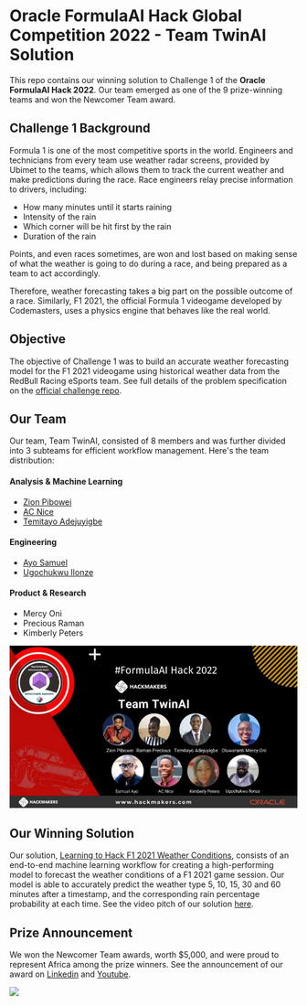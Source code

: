 # Oracle FormulaAI Hack Global Competition 2022 - Team TwinAI Solution
This repo contains our winning solution to Challenge 1 of the **Oracle FormulaAI Hack 2022**. Our team emerged as one of the 9 prize-winning teams and won the Newcomer Team award.

## Challenge 1 Background

Formula 1 is one of the most competitive sports in the world. Engineers and technicians from every team use weather radar screens, provided by Ubimet to the teams, which allows them to track the current weather and make predictions during the race. Race engineers relay precise information to drivers, including:
- How many minutes until it starts raining
- Intensity of the rain
- Which corner will be hit first by the rain
- Duration of the rain

Points, and even races sometimes, are won and lost based on making sense of what the weather is going to do during a race, and being prepared as a team to act accordingly.

Therefore, weather forecasting takes a big part on the possible outcome of a race. Similarly, F1 2021, the official Formula 1 videogame developed by Codemasters, uses a physics engine that behaves like the real world.

## Objective
The objective of Challenge 1 was to build an accurate weather forecasting model for the F1 2021 videogame using historical weather data from the RedBull Racing eSports team. See full details of the problem specification on the [official challenge repo](https://github.com/oracle-devrel/formula-ai-2022-hackathon/blob/main/challenges/challenge1.md).

## Our Team
Our team, Team TwinAI, consisted of 8 members and was further divided into 3 subteams for efficient workflow management. Here's the team distribution:
#### Analysis & Machine Learning 
- [Zion Pibowei](https://github.com/zion-king)
- [AC Nice](https://github.com/anochima)
- [Temitayo Adejuyigbe](https://github.com/Tbenseu)
#### Engineering
- [Ayo Samuel](https://github.com/Stosan)
- [Ugochukwu Ilonze](https://github.com/harryface)
#### Product & Research
- Mercy Oni
- Precious Raman
- Kimberly Peters

![Image](Twin-AI-Winner-Banner.jpg)

## Our Winning Solution
Our solution, [Learning to Hack F1 2021 Weather Conditions](https://github.com/zion-king/twin-ai-formula-ai-hack/blob/main/final-solution-notebooks/twin-ai-full-notebook-solution.ipynb), consists of an end-to-end machine learning workflow for creating a high-performing model to forecast the weather conditions of a F1 2021 game session. Our model is able to accurately predict the weather type 5, 10, 15, 30 and 60 minutes after a timestamp, and the corresponding rain percentage probability at each time. See the video pitch of our solution [here](https://youtu.be/W8kyFGJE7d4).

## Prize Announcement
We won the Newcomer Team awards, worth $5,000, and were proud to represent Africa among the prize winners. See the announcement of our award on [Linkedin](https://www.linkedin.com/posts/hackmakers_formulaai-worldinnovationday-hackathon-activity-6914783292424601600-t2W1?utm_source=linkedin_share&utm_medium=android_app) and [Youtube](https://youtu.be/vTCfR9eB_mo).

[![](https://img.youtube.com/vi/vTCfR9eB_mo/0.jpg)](https://youtu.be/vTCfR9eB_mo "Click to watch on YouTube")
